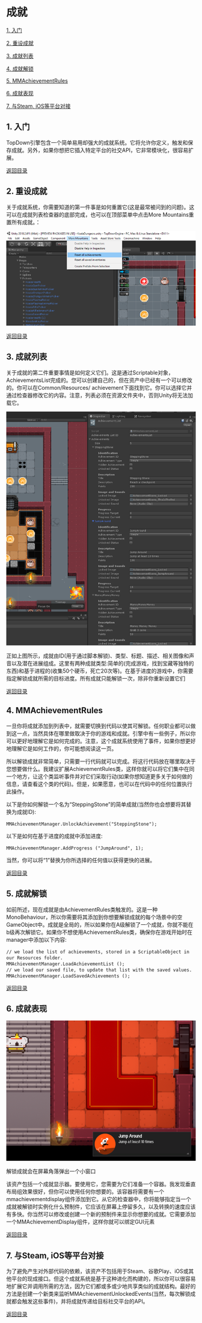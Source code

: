  <span id="mulu"></span>

# 成就              

[1. 入门](#1)  
 
[2. 重设成就](#2)  
 
[3. 成就列表](#3) 
 
[4. 成就解锁](#4) 

[5. MMAchievementRules](#5) 

[6. 成就表现](#6) 

[7. 与Steam, iOS等平台对接](#7) 

<p id="1"></p>              

## 1. 入门
 
TopDown引擎包含一个简单易用却强大的成就系统。它将允许你定义，触发和保存成就。另外，如果你想把它插入特定平台的社交API，它非常模块化，很容易扩展。
 
[返回目录](#mulu)

<p id="2"></p>              

## 2. 重设成就
 
关于成就系统，你需要知道的第一件事是如何重置它(这是最常被问到的问题)。这可以在成就列表检查器的底部完成，也可以在顶部菜单中点击More Mountains重置所有成就。：

  ![示例图片](/images/achievements-1.png)

[返回目录](#mulu)

<p id="3"></p>              

## 3. 成就列表
 
关于成就的第二件重要事情是如何定义它们。这是通过Scriptable对象，AchievementsList完成的。您可以创建自己的，但在资产中已经有一个可以修改的。你可以在Common/Resources/ achievement下面找到它。你可以选择它并通过检查器修改它的内容。注意，列表必须在资源文件夹中，否则Unity将无法加载它。

  ![示例图片](/images/achievements-2.png)

正如上图所示，成就由ID(用于通过脚本解锁)、类型、标题、描述、相关图像和声音以及潜在进展组成。这里有两种成就类型:简单的(完成游戏，找到宝藏等独特的东西)和基于进程的(收集50个硬币，死亡20次等)。在基于进度的游戏中，你需要指定解锁成就所需的目标进度。所有成就只能解锁一次，除非你重新设置它们
  
[返回目录](#mulu)

<p id="4"></p>              

## 4. MMAchievementRules
 
一旦你将成就添加到列表中，就需要切换到代码以使其可解锁。任何职业都可以做到这一点，当然具体在哪里做取决于你的游戏和成就。引擎中有一些例子，所以你可以更好地理解它是如何完成的。注意，这个成就系统使用了事件，如果你想更好地理解它是如何工作的，你可能想阅读这一页。

所以解锁成就非常简单，只需要一行代码就可以完成。将这行代码放在哪里取决于您想要做什么。我建议扩展AchievementRules类，这样你就可以将它们集中在同一个地方，让这个类监听事件并对它们采取行动(如果你想知道更多关于如何做的信息，请查看这个类的代码)。但是，如果愿意，也可以在代码中的任何位置执行此操作。

以下是你如何解锁一个名为“SteppingStone”的简单成就(当然你也会想要将其替换为成就ID):
 
```
MMAchievementManager.UnlockAchievement("SteppingStone");
```

以下是如何在基于进度的成就中添加进度:

```
MMAchievementManager.AddProgress ("JumpAround", 1);
```

当然，你可以将“1”替换为你所选择的任何值以获得更快的进展。

[返回目录](#mulu)


<p id="5"></p>              

## 5. 成就解锁
 
如前所述，现在成就是由AchievementRules类触发的。这是一种MonoBehaviour，所以你需要将其添加到你想要解锁成就的每个场景中的空GameObject中。成就是全局的，所以如果你在A级解锁了一个成就，你就不能在b级再次解锁它。如果你不想使用AchievementRules类，确保你在游戏开始时在manager中添加以下内容:

```
// we load the list of achievements, stored in a ScriptableObject in our Resources folder.
MMAchievementManager.LoadAchievementList ();
// we load our saved file, to update that list with the saved values.
MMAchievementManager.LoadSavedAchievements ();
```

[返回目录](#mulu)


<p id="6"></p>              

## 6. 成就表现

![示例图片](/images/achievements-3.png)

解锁成就会在屏幕角落弹出一个小窗口

该资产包括一个成就显示器。要使用它，您需要为它们准备一个容器。我发现垂直布局组效果很好，但你可以使用任何你想要的。该容器将需要有一个mmachievementdisplay组件添加到它。从它的检查器中，你将能够指定当一个成就被解锁时实例化什么预制件，它应该在屏幕上停留多久，以及转换的速度应该有多快。你当然可以修改或创建一个新的预制件来显示你想要的成就。它需要添加一个MMAchievementDisplay组件，这样你就可以绑定GUI元素

[返回目录](#mulu)

<p id="7"></p>              

## 7. 与Steam, iOS等平台对接

为了避免产生对外部代码的依赖，该资产不包括用于Steam、谷歌Play、iOS或其他平台的现成接口。但这个成就系统是基于这种进化而构建的，所以你可以很容易地扩展它并调用所需的方法，因为它们都或多或少地共享类似的成就结构。最好的方法是创建一个新类来监听MMAchievementUnlockedEvents(当然，每次解锁成就都会触发这些事件)，并将成就传递给目标社交平台的API。

[返回目录](#mulu)